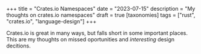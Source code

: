 +++
title = "Crates.io Namespaces"
date = "2023-07-15"
description = "My thoughts on crates.io namespaces"
draft = true
[taxonomies]
tags = ["rust", "crates.io", "language-design"]
+++

Crates.io is great in many ways, but falls short in some important places. This
are my thoughts on missed oportunities and *interesting* design decitions.

<!-- more -->
